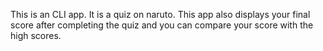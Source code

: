 This is an CLI app.
It is a quiz on naruto. 
This app also displays your final score after completing the quiz and you can compare your score with the high scores.